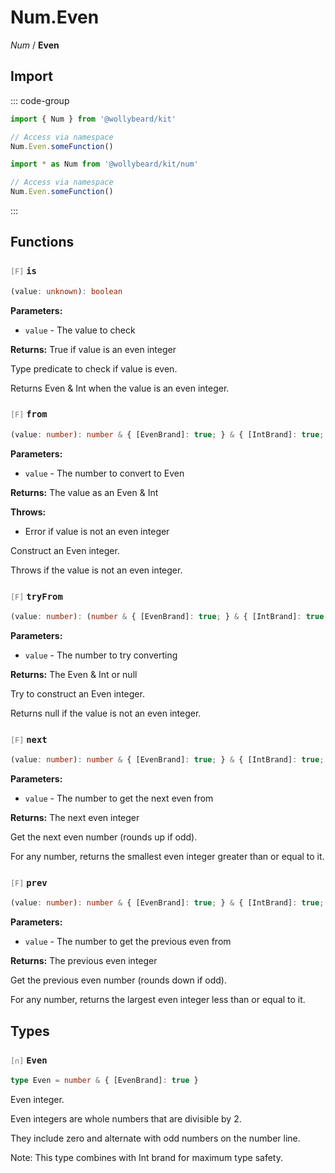 # Num.Even

_Num_ / **Even**

## Import

::: code-group

```typescript [Namespace]
import { Num } from '@wollybeard/kit'

// Access via namespace
Num.Even.someFunction()
```

```typescript [Barrel]
import * as Num from '@wollybeard/kit/num'

// Access via namespace
Num.Even.someFunction()
```

:::

## Functions

### <span style="opacity: 0.6; font-weight: normal; font-size: 0.85em;">`[F]`</span> `is`

```typescript
(value: unknown): boolean
```

<SourceLink href="https://github.com/jasonkuhrt/kit/blob/main/./src/domains/num/even/even.ts#L44" />

**Parameters:**

- `value` - The value to check

**Returns:** True if value is an even integer

Type predicate to check if value is even.

Returns Even & Int when the value is an even integer.

### <span style="opacity: 0.6; font-weight: normal; font-size: 0.85em;">`[F]`</span> `from`

```typescript
(value: number): number & { [EvenBrand]: true; } & { [IntBrand]: true; }
```

<SourceLink href="https://github.com/jasonkuhrt/kit/blob/main/./src/domains/num/even/even.ts#L65" />

**Parameters:**

- `value` - The number to convert to Even

**Returns:** The value as an Even & Int

**Throws:**

- Error if value is not an even integer

Construct an Even integer.

Throws if the value is not an even integer.

### <span style="opacity: 0.6; font-weight: normal; font-size: 0.85em;">`[F]`</span> `tryFrom`

```typescript
(value: number): (number & { [EvenBrand]: true; } & { [IntBrand]: true; }) | null
```

<SourceLink href="https://github.com/jasonkuhrt/kit/blob/main/./src/domains/num/even/even.ts#L88" />

**Parameters:**

- `value` - The number to try converting

**Returns:** The Even & Int or null

Try to construct an Even integer.

Returns null if the value is not an even integer.

### <span style="opacity: 0.6; font-weight: normal; font-size: 0.85em;">`[F]`</span> `next`

```typescript
(value: number): number & { [EvenBrand]: true; } & { [IntBrand]: true; }
```

<SourceLink href="https://github.com/jasonkuhrt/kit/blob/main/./src/domains/num/even/even.ts#L106" />

**Parameters:**

- `value` - The number to get the next even from

**Returns:** The next even integer

Get the next even number (rounds up if odd).

For any number, returns the smallest even integer greater than or equal to it.

### <span style="opacity: 0.6; font-weight: normal; font-size: 0.85em;">`[F]`</span> `prev`

```typescript
(value: number): number & { [EvenBrand]: true; } & { [IntBrand]: true; }
```

<SourceLink href="https://github.com/jasonkuhrt/kit/blob/main/./src/domains/num/even/even.ts#L125" />

**Parameters:**

- `value` - The number to get the previous even from

**Returns:** The previous even integer

Get the previous even number (rounds down if odd).

For any number, returns the largest even integer less than or equal to it.

## Types

### <span style="opacity: 0.6; font-weight: normal; font-size: 0.85em;">`[∩]`</span> `Even`

```typescript
type Even = number & { [EvenBrand]: true }
```

<SourceLink href="https://github.com/jasonkuhrt/kit/blob/main/./src/domains/num/even/even.ts#L27" />

Even integer.

Even integers are whole numbers that are divisible by 2.

They include zero and alternate with odd numbers on the number line.

Note: This type combines with Int brand for maximum type safety.
